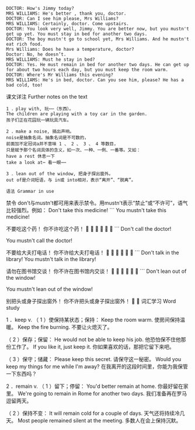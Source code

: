 ```
DOCTOR: How's Jimmy today?
MRS WILLIAMS: He's better , thank you, doctor.
DOCTOR: Can I see him please, Mrs Williams?
MRS WILLIAMS: Certainly, doctor. Come upstairs.
DOCTOR: You look very well, Jimmy. You are better now, but you mustn't get up yet. You must stay in bed for another two days.
DOCTOR: The boy mustn't go to school yet, Mrs Williams. And he mustn't eat rich food.
Mrs Williams: Does he have a temperature, doctor?
Doctor: No, he doesn’t.
MRS WILLIAMS: Must he stay in bed?
DOCTOR: Yes. He must remain in bed for another two days. He can get up for about two hours each day, but you must keep the room warm.
DOCTOR: Where's Mr Williams this evening?
MRS WILLIAMS: He's in bed, doctor. Can you see him, please? He has a bad cold, too!
```
课文详注 Further notes on the text

```
1 ．play with, 玩⋯⋯（东西）。
The children are playing with a toy car in the garden.
孩子们正在花园玩一辆玩具汽车。

2 ．make a noise, 搞出声响。
noise是抽象名词。抽象名词是不可数的，
前面加不定冠词a并不意味 1 、 2 、 3 、 4 等数目，
只是赋予那个名词具体的含义，如一次、一种、一例、一番等。又如：
have a rest 休息一下
take a look at⋯ 看一眼⋯⋯

3 ．lean out of the window, 把身子探出窗外。
out of是介词短语，与 in或 into相对，表示“离开”、“脱离”。

语法 Grammar in use
```

禁令
don't与mustn't都可用来表示禁令。用mustn't表示“禁止”或“不许可”，语气比较强烈。例如：
Don't take this medicine! ```
You mustn't take this medicine!

不要吃这个药！  你不许吃这个药！             ```
Don't call the doctor!

You mustn't call the doctor!

不要给大夫打电话！  你不许给大夫打电话！             ```
Don't talk in the library!
You mustn't talk in the library!

请勿在图书馆交谈！  你不许在图书馆内交谈！             ```
Don't lean out of the window!

You mustn't lean out of the window!

别把头或身子探出窗外！  你不许把头或身子探出窗外！
  
词汇学习 Word study

1 ．keep v.
（ 1 ）使保持某状态；保持：
Keep the room warm.
使房间保持温暖。
Keep the fire burning.
不要让火熄灭了。

（ 2 ）保存；保留：
He would not be able to keep his job.
他恐怕保不住他那份工作了。
If you like it, just keep it.
你如果喜欢的话，那把它留下来吧。

（ 3 ）保守；储藏：
Please keep this secret.
请保守这一秘密。
Would you keep my things for me while I'm away?
在我离开的这段时间里，你能为我保管一下东西吗？

2 ．remain v.
（ 1 ）留下；停留：
You'd better remain at home.
你最好留在家里。
We're going to remain in Rome for another two days.
我们准备再在罗马逗留两天。

（ 2 ）保持不变：
It will remain cold for a couple of days.
天气还将持续冷几天。
Most people remained silent at the meeting.
多数人在会上保持沉默。

